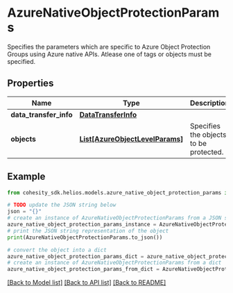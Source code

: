 # AzureNativeObjectProtectionParams

Specifies the parameters which are specific to Azure Object Protection Groups using Azure native APIs. Atlease one of tags or objects must be specified.

## Properties

Name | Type | Description | Notes
------------ | ------------- | ------------- | -------------
**data_transfer_info** | [**DataTransferInfo**](DataTransferInfo.md) |  | [optional] 
**objects** | [**List[AzureObjectLevelParams]**](AzureObjectLevelParams.md) | Specifies the objects to be protected. | [optional] 

## Example

```python
from cohesity_sdk.helios.models.azure_native_object_protection_params import AzureNativeObjectProtectionParams

# TODO update the JSON string below
json = "{}"
# create an instance of AzureNativeObjectProtectionParams from a JSON string
azure_native_object_protection_params_instance = AzureNativeObjectProtectionParams.from_json(json)
# print the JSON string representation of the object
print(AzureNativeObjectProtectionParams.to_json())

# convert the object into a dict
azure_native_object_protection_params_dict = azure_native_object_protection_params_instance.to_dict()
# create an instance of AzureNativeObjectProtectionParams from a dict
azure_native_object_protection_params_from_dict = AzureNativeObjectProtectionParams.from_dict(azure_native_object_protection_params_dict)
```
[[Back to Model list]](../README.md#documentation-for-models) [[Back to API list]](../README.md#documentation-for-api-endpoints) [[Back to README]](../README.md)


